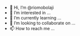 - 👋 Hi, I’m @riomobolaji
- 👀 I’m interested in ...
- 🌱 I’m currently learning ...
- 💞️ I’m looking to collaborate on ...
- 📫 How to reach me ...

<!---
Riomobolaji/Riomobolaji is a ✨ special ✨ repository because its `README.md` (this file) appears on your GitHub profile.
You can click the Preview link to take a look at your changes.
--->
